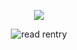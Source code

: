 <p align="center"> 
    <img src="https://komarev.com/ghpvc/?username=astronovaIite&label=Welcome+to+my+profile+!&color=3291e4&style=flat-square"/>
<p align="center">
</p>
<p align="center">
<img src="https://postimg.cc/sGXC9GRX" alt="read rentry">
<p align="center">

